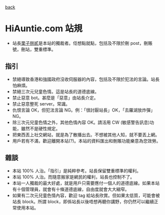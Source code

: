 [back](index.md)

# HiAuntie.com 站規

* 站長[栗子捌貳](https://hiauntie.com/@luzi82)是本站的獨裁者。佢想點就點，包括及不限於刪 post，刪賬號，刪站，雙重標準。

## 指引

* 禁絕導致香港和強國政府沒收伺服器的內容，包括及不限於犯法的言論。站長怕麻煩。
* 禁絕三次元兒童色情。這是站長的道德底線。
* 禁止惡意 bot。甚麼是「惡意」由站長介定。
* 禁止惡意整死 server。常識。
* 仇恨言論 OK，但犯法言論 NG。例：「很討厭站長」OK，「去羅湖放炸彈」NG。
* 除三次元兒童色情之外，其他色情內容 OK。請活用 CW (敏感警告訊息)功能，雖然不是硬性規定。
* 把東西丟上社交網站，就是為了散播出去。不想被其他人知，就不要丟上網。
* 用戶若有不滿，歡迎離開本站(?)。本站的資料匯出和刪賬功能樂意為您效勞。

## 雜談

* 本站 100% 人治。「指引」是純粹參考。站長保留雙重標準的權利。
* 本站 100% 人治。而隨意搬家是網民的權利，站長也控制不了。
* 本站一人獨裁的最大好處，就是用戶只需要應付一個人的道德底線。如果本站有十個管理員，就會有十條道德底線，自由度就會大大縮窄。
* 如果有二次元兒童色情內容，歡迎 tag 給站長欣賞。但如果太低質，可能會被站長 block。所謂 block，即係站長以後唔想再聽你講野，你仍然可以繼續正常使用本站。
